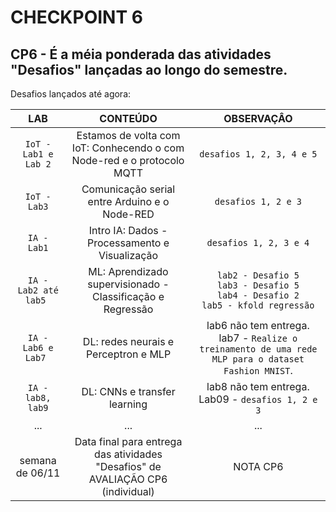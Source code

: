 # CHECKPOINT 6

## CP6 - É a méia ponderada das atividades "Desafios" lançadas ao longo do semestre.

Desafios lançados até agora:

 
| LAB | CONTEÚDO | OBSERVAÇÂO |
|:---:|:---:|:---:|
| ``IoT - Lab1 e Lab 2`` | Estamos de volta com IoT: Conhecendo o com Node-red e o protocolo MQTT | ``desafios 1, 2, 3, 4 e 5`` |
| ``IoT - Lab3`` | Comunicação serial entre Arduino e o Node-RED | ``desafios 1, 2 e 3`` |
| ``IA - Lab1`` | Intro IA: Dados - Processamento e Visualização | ``desafios 1, 2, 3 e 4`` |
| ``IA - Lab2 até lab5 `` | ML: Aprendizado supervisionado - Classificação e Regressão | ``lab2 - Desafio 5`` <br> ``lab3 - Desafio 5``<br> ``lab4 - Desafio 2`` <br> ``lab5 - kfold regressão`` |
| ``IA - Lab6 e Lab7 ``| DL: redes neurais e Perceptron e MLP | lab6 não tem entrega. lab7 -  ``Realize o treinamento de uma rede MLP para o dataset Fashion MNIST``.  |
| ``IA - lab8, lab9``| DL: CNNs e transfer learning | lab8 não tem entrega. Lab09 - ``desafios 1, 2 e 3``  |
| ...| ... | ... |
| semana de 06/11 | Data final para entrega das atividades "Desafios" de AVALIAÇÃO CP6 (individual)|  NOTA CP6 |  |